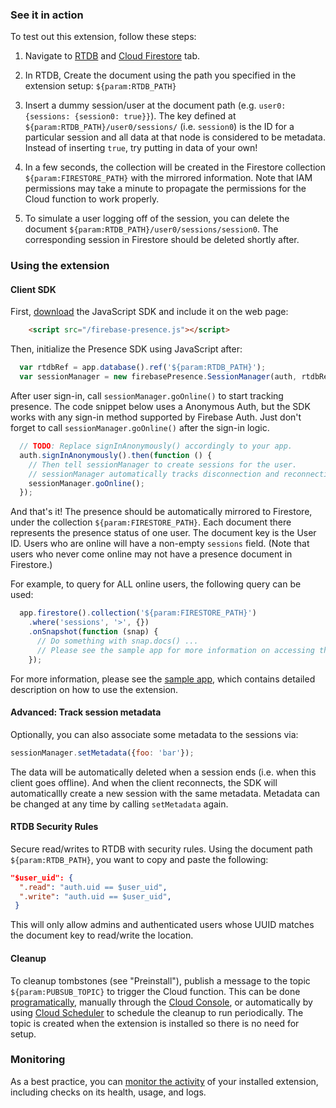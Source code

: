 ### See it in action

To test out this extension, follow these steps:

1.  Navigate to [RTDB](https://console.firebase.google.com/project/${param:PROJECT_ID}/database/data) and [Cloud Firestore](https://console.firebase.google.com/project/${param:PROJECT_ID}/database/firestore/data) tab.

1.  In RTDB, Create the document using the path you specified in the extension setup: `${param:RTDB_PATH}`

1.  Insert a dummy session/user at the document path (e.g. `user0: {sessions: {session0: true}}`). The key defined at `${param:RTDB_PATH}/user0/sessions/` (i.e. `session0`) is the ID for a particular session and all data at that node is considered to be metadata. Instead of inserting `true`, try putting in data of your own!

1.  In a few seconds, the collection will be created in the Firestore collection `${param:FIRESTORE_PATH}` with the mirrored information. Note that IAM permissions may take a minute to propagate the permissions for the Cloud function to work properly.

1.  To simulate a user logging off of the session, you can delete the document `${param:RTDB_PATH}/user0/sessions/session0`. The corresponding session in Firestore should be deleted shortly after.

### Using the extension

#### Client SDK

First, [download](./sample-app/public/firebase-presence.js) the JavaScript SDK and include it on the web page:

```html
    <script src="/firebase-presence.js"></script>
```

Then, initialize the Presence SDK using JavaScript after:

```javascript
  var rtdbRef = app.database().ref('${param:RTDB_PATH}');
  var sessionManager = new firebasePresence.SessionManager(auth, rtdbRef);
```

After user sign-in, call `sessionManager.goOnline()` to start tracking presence. The code snippet below uses a Anonymous Auth, but the SDK works with any sign-in method supported by Firebase Auth. Just don't forget to call `sessionManager.goOnline()` after the sign-in logic.

```javascript
  // TODO: Replace signInAnonymously() accordingly to your app.
  auth.signInAnonymously().then(function () {
    // Then tell sessionManager to create sessions for the user.
    // sessionManager automatically tracks disconnection and reconnection.
    sessionManager.goOnline();
  });
```

And that's it! The presence should be automatically mirrored to Firestore, under the collection `${param:FIRESTORE_PATH}`. Each document there represents the presence status of one user. The document key is the User ID.
Users who are online will have a non-empty `sessions` field. (Note that users who never come online may not have a presence document in Firestore.)

For example, to query for ALL online users, the following query can be used:

```javascript
  app.firestore().collection('${param:FIRESTORE_PATH}')
    .where('sessions', '>', {})
    .onSnapshot(function (snap) {
      // Do something with snap.docs() ...
      // Please see the sample app for more information on accessing the session details.
    });
```

For more information, please see the [sample app](./sample-app/public/index.html), which contains detailed description on how to use the extension.

#### Advanced: Track session metadata

Optionally, you can also associate some metadata to the sessions via:

```javascript
sessionManager.setMetadata({foo: 'bar'});
```

The data will be automatically deleted when a session ends (i.e. when this client goes offline). And when the client reconnects, the SDK will automaticallly create a new session with the same metadata. Metadata can be changed at any time by calling `setMetadata` again.

#### RTDB Security Rules

Secure read/writes to RTDB with security rules. Using the document path `${param:RTDB_PATH}`, you want to copy and paste the following:

```json
"$user_uid": {
  ".read": "auth.uid == $user_uid",
  ".write": "auth.uid == $user_uid",
 }
```

This will only allow admins and authenticated users whose UUID matches the document key to read/write the location.

#### Cleanup

To cleanup tombstones (see "Preinstall"), publish a message to the topic `${param:PUBSUB_TOPIC}` to trigger the Cloud function. This can be done [programatically](https://cloud.google.com/pubsub/docs/publisher), manually through the [Cloud Console](https://cloud.google.com/pubsub/docs/quickstart-console#publish_a_message_to_the_topic), or automatically by using [Cloud Scheduler](https://cloud.google.com/scheduler/docs/tut-pub-sub) to schedule the cleanup to run periodically. The topic is created when the extension is installed so there is no need for setup.

### Monitoring

As a best practice, you can [monitor the activity](https://firebase.google.com/docs/extensions/manage-installed-extensions#monitor) of your installed extension, including checks on its health, usage, and logs.
